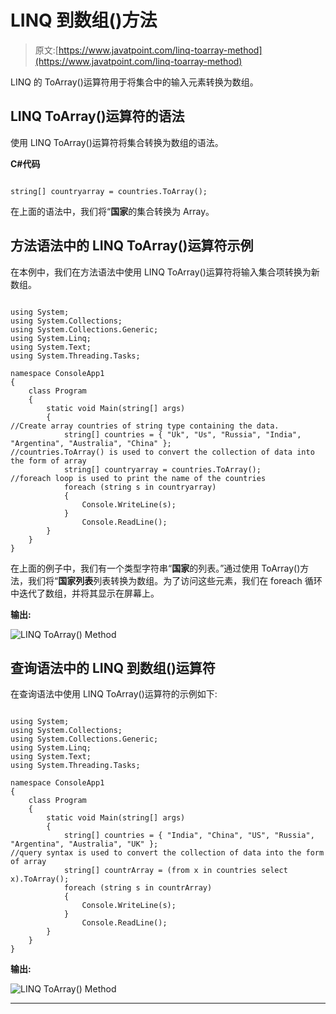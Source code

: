 # LINQ 到数组()方法

> 原文:[https://www.javatpoint.com/linq-toarray-method](https://www.javatpoint.com/linq-toarray-method)

LINQ 的 ToArray()运算符用于将集合中的输入元素转换为数组。

## LINQ ToArray()运算符的语法

使用 LINQ ToArray()运算符将集合转换为数组的语法。

**C#代码**

```

string[] countryarray = countries.ToArray();

```

在上面的语法中，我们将“**国家**的集合转换为 Array。

## 方法语法中的 LINQ ToArray()运算符示例

在本例中，我们在方法语法中使用 LINQ ToArray()运算符将输入集合项转换为新数组。

```

using System;
using System.Collections;
using System.Collections.Generic;
using System.Linq;
using System.Text;
using System.Threading.Tasks;

namespace ConsoleApp1
{
    class Program
    {
        static void Main(string[] args)
        {
//Create array countries of string type containing the data.
            string[] countries = { "Uk", "Us", "Russia", "India", "Argentina", "Australia", "China" };
//countries.ToArray() is used to convert the collection of data into the form of array
            string[] countryarray = countries.ToArray();
//foreach loop is used to print the name of the countries
            foreach (string s in countryarray)
            {
                Console.WriteLine(s);
            }
                Console.ReadLine();
        }
    }
}

```

在上面的例子中，我们有一个类型字符串“**国家**的列表。”通过使用 ToArray()方法，我们将“**国家列表**列表转换为数组。为了访问这些元素，我们在 foreach 循环中迭代了数组，并将其显示在屏幕上。

**输出:**

![LINQ ToArray() Method](../Images/482631fd16d6df93669bc372b472d8b8.png)

## 查询语法中的 LINQ 到数组()运算符

在查询语法中使用 LINQ ToArray()运算符的示例如下:

```

using System;
using System.Collections;
using System.Collections.Generic;
using System.Linq;
using System.Text;
using System.Threading.Tasks;

namespace ConsoleApp1
{
    class Program
    {
        static void Main(string[] args)
        {
            string[] countries = { "India", "China", "US", "Russia", "Argentina", "Australia", "UK" };
//query syntax is used to convert the collection of data into the form of array
            string[] countrArray = (from x in countries select x).ToArray();
            foreach (string s in countrArray)
            {
                Console.WriteLine(s);
            }
                Console.ReadLine();
        }
    }
}

```

**输出:**

![LINQ ToArray() Method](../Images/67ac69d1ac79987fa83d8be7e8ef9962.png)

* * *
